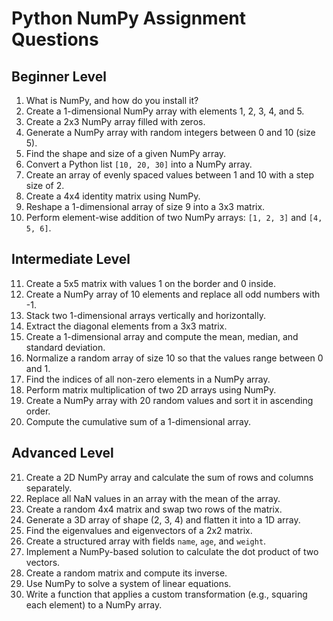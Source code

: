 # Python NumPy Assignment Questions

## Beginner Level

1. What is NumPy, and how do you install it?
2. Create a 1-dimensional NumPy array with elements 1, 2, 3, 4, and 5.
3. Create a 2x3 NumPy array filled with zeros.
4. Generate a NumPy array with random integers between 0 and 10 (size 5).
5. Find the shape and size of a given NumPy array.
6. Convert a Python list `[10, 20, 30]` into a NumPy array.
7. Create an array of evenly spaced values between 1 and 10 with a step size of 2.
8. Create a 4x4 identity matrix using NumPy.
9. Reshape a 1-dimensional array of size 9 into a 3x3 matrix.
10. Perform element-wise addition of two NumPy arrays: `[1, 2, 3]` and `[4, 5, 6]`.

## Intermediate Level

11. Create a 5x5 matrix with values 1 on the border and 0 inside.
12. Create a NumPy array of 10 elements and replace all odd numbers with -1.
13. Stack two 1-dimensional arrays vertically and horizontally.
14. Extract the diagonal elements from a 3x3 matrix.
15. Create a 1-dimensional array and compute the mean, median, and standard deviation.
16. Normalize a random array of size 10 so that the values range between 0 and 1.
17. Find the indices of all non-zero elements in a NumPy array.
18. Perform matrix multiplication of two 2D arrays using NumPy.
19. Create a NumPy array with 20 random values and sort it in ascending order.
20. Compute the cumulative sum of a 1-dimensional array.

## Advanced Level

21. Create a 2D NumPy array and calculate the sum of rows and columns separately.
22. Replace all NaN values in an array with the mean of the array.
23. Create a random 4x4 matrix and swap two rows of the matrix.
24. Generate a 3D array of shape (2, 3, 4) and flatten it into a 1D array.
25. Find the eigenvalues and eigenvectors of a 2x2 matrix.
26. Create a structured array with fields `name`, `age`, and `weight`.
27. Implement a NumPy-based solution to calculate the dot product of two vectors.
28. Create a random matrix and compute its inverse.
29. Use NumPy to solve a system of linear equations.
30. Write a function that applies a custom transformation (e.g., squaring each element) to a NumPy array.
